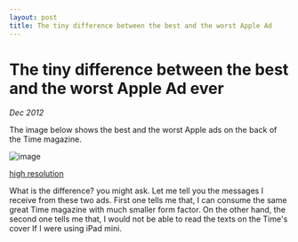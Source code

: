 ```yaml
---
layout: post 
title: The tiny difference between the best and the worst Apple Ad
---
```


The tiny difference between the best and the worst Apple Ad ever
================================================================

_Dec 2012_

The image below shows the best and the worst Apple ads on the back
of the Time magazine.

![image](http://oguzbilgic.com/images/apple-ad-small.png)

[high resolution](http://oguzbilgic.com/images/apple-ad.png)

What is the difference? you might ask. Let me tell you the messages 
I receive from these two ads. First one tells me that, I can consume
the same great Time magazine with much smaller form factor. On the 
other hand, the second one tells me that, I would not be able to read
the texts on the Time's cover If I were using iPad mini.
